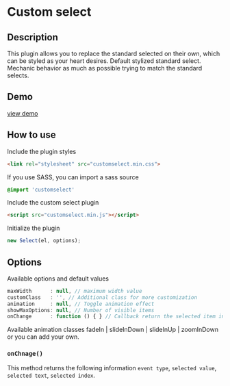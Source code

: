 # Custom select

## Description
This plugin allows you to replace the standard selected on their own, which can be styled as your heart desires. Default stylized standard select. Mechanic behavior as much as possible trying to match the standard selects.

## Demo
[view demo](https://codepen.io/k-ivan/pen/VQGpqz)

## How to use
Include the plugin styles
````html
<link rel="stylesheet" src="customselect.min.css">
````
If you use SASS, you can import a sass source
````scss
@import 'customselect'
````
Include the custom select plugin
````html
<script src="customselect.min.js"></script>
````
Initialize the plugin
````javaScript
new Select(el, options);
````

## Options
Available options and default values

````javaScript
maxWidth      : null, // maximum width value
customClass   : '', // Additional class for more customization
animation     : null, // Toggle animation effect
showMaxOptions: null, // Number of visible items
onChange      : function () { } // Callback return the selected item info
````
Available animation classes fadeIn | slideInDown | slideInUp | zoomInDown or you can add your own.

### `onChnage()`
This method returns the following information `event type`, `selected value`, `selected text`, `selected index`.
